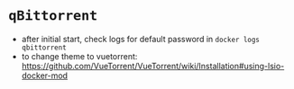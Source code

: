 # `qBittorrent`

- after initial start, check logs for default password in `docker logs qbittorrent`
- to change theme to vuetorrent: <https://github.com/VueTorrent/VueTorrent/wiki/Installation#using-lsio-docker-mod>
